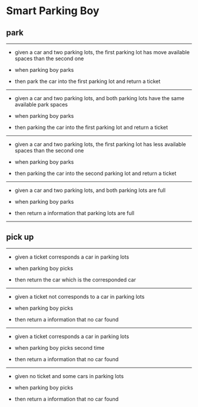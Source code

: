 Smart Parking Boy
===

## park

---

- given a car and two parking lots, the first parking lot has move available spaces than the second one

- when parking boy parks

- then park the car into the first parking lot and return a ticket

---

- given a car and two parking lots, and both parking lots have the same available park spaces 

- when parking boy parks

- then parking the car into the first parking lot and  return a ticket

---

- given a car and two parking lots, the first parking lot has less available spaces than the second one

- when parking boy parks

- then parking the car into the second parking lot and  return a ticket

---

- given a car and two parking lots, and both parking lots are full

- when parking boy parks

- then return a information that parking lots are full

---

## pick up

---

- given a ticket corresponds a car in parking lots

- when parking boy picks

- then return the car which is the corresponded car

---

- given a ticket not corresponds to a car in parking lots

- when parking boy picks

- then return a information that no car found 

---

- given a ticket corresponds a car in parking lots

- when parking boy picks second time

- then return a information that no car found

---

- given no ticket and some cars in parking lots

- when parking boy picks 

- then return a information that no car found